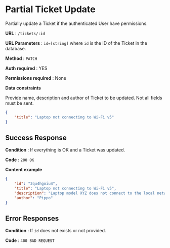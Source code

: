 # Partial Ticket Update

Partially update a Ticket if the authenticated User have permissions.

**URL** : `/tickets/:id`

**URL Parameters** : `id=[string]` where `id` is the ID of the Ticket in the
database.

**Method** : `PATCH`

**Auth required** : YES

**Permissions required** : None

**Data constraints**

Provide name, description and author of Ticket to be updated.
Not all fields must be sent.

```json
{
    "title": "Laptop not connecting to Wi-Fi v5"
}
```


## Success Response

**Condition** : If everything is OK and a Ticket was updated.

**Code** : `200 OK`

**Content example**

```json
{
    "id": "3qu4hgoiu4",
    "title": "Laptop not connecting to Wi-Fi v5",
    "description": "Laptop model XYZ does not connect to the local network",
    "author": "Pippo"
}
```

## Error Responses

**Condition** : If `id` does not exists or not provided.

**Code** : `400 BAD REQUEST`

